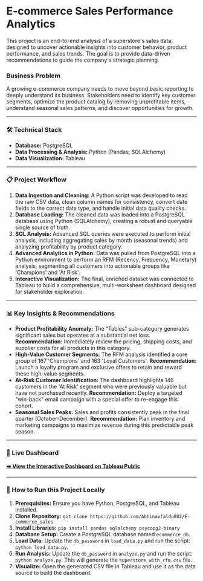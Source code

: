# E-commerce Sales Performance Analytics

This project is an end-to-end analysis of a superstore's sales data, designed to uncover actionable insights into customer behavior, product performance, and sales trends. The goal is to provide data-driven recommendations to guide the company's strategic planning.

### Business Problem
A growing e-commerce company needs to move beyond basic reporting to deeply understand its business. Stakeholders need to identify key customer segments, optimize the product catalog by removing unprofitable items, understand seasonal sales patterns, and discover opportunities for growth.

---

### 🛠️ Technical Stack
*   **Database:** PostgreSQL
*   **Data Processing & Analysis:** Python (Pandas, SQLAlchemy)
*   **Data Visualization:** Tableau

---

### 📋 Project Workflow

1.  **Data Ingestion and Cleaning:** A Python script was developed to read the raw CSV data, clean column names for consistency, convert date fields to the correct data type, and handle initial data quality checks.
2.  **Database Loading:** The cleaned data was loaded into a PostgreSQL database using Python (SQLAlchemy), creating a robust and queryable single source of truth.
3.  **SQL Analysis:** Advanced SQL queries were executed to perform initial analysis, including aggregating sales by month (seasonal trends) and analyzing profitability by product category.
4.  **Advanced Analytics in Python:** Data was pulled from PostgreSQL into a Python environment to perform an RFM (Recency, Frequency, Monetary) analysis, segmenting all customers into actionable groups like 'Champions' and 'At Risk'.
5.  **Interactive Visualization:** The final, enriched dataset was connected to Tableau to build a comprehensive, multi-worksheet dashboard designed for stakeholder exploration.

---

### 📊 Key Insights & Recommendations

*   **Product Profitability Anomaly:** The "Tables" sub-category generates significant sales but operates at a substantial net loss. **Recommendation:** Immediately review the pricing, shipping costs, and supplier costs for all products in this category.
*   **High-Value Customer Segments:** The RFM analysis identified a core group of 167 'Champions' and 163 'Loyal Customers'. **Recommendation:** Launch a loyalty program and exclusive offers to retain and reward these high-value segments.
*   **At-Risk Customer Identification:** The dashboard highlights 146 customers in the 'At Risk' segment who were previously valuable but have not purchased recently. **Recommendation:** Deploy a targeted "win-back" email campaign with a special offer to re-engage this cohort.
*   **Seasonal Sales Peaks:** Sales and profits consistently peak in the final quarter (October-December). **Recommendation:** Plan inventory and marketing campaigns to maximize revenue during this predictable peak season.

---

### 🚀 Live Dashboard

**[➡️ View the Interactive Dashboard on Tableau Public](https://public.tableau.com/app/profile/abhinav.faldu/viz/E-CommerceSales_17564669089680/Dashboard1)**

---

### 📁 How to Run this Project Locally

1.  **Prerequisites:** Ensure you have Python, PostgreSQL, and Tableau installed.
2.  **Clone Repository:** `git clone https://github.com/Abhinavfaldu082/E-commerce_sales`
3.  **Install Libraries:** `pip install pandas sqlalchemy psycopg2-binary`
4.  **Database Setup:** Create a PostgreSQL database named `ecommerce_db`.
5.  **Load Data:** Update the `db_password` in `load_data.py` and run the script: `python load_data.py`.
6.  **Run Analysis:** Update the `db_password` in `analyze.py` and run the script: `python analyze.py`. This will generate the `superstore_with_rfm.csv` file.
7.  **Visualize:** Open the generated CSV file in Tableau and use it as the data source to build the dashboard.
